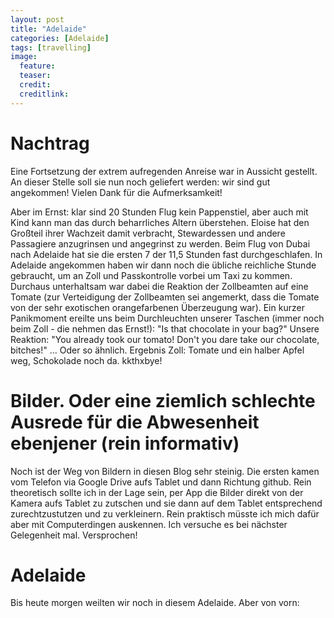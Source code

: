 ```yaml
---
layout: post
title: "Adelaide"
categories: [Adelaide]
tags: [travelling]
image:
  feature: 
  teaser: 
  credit:
  creditlink:
---
```

# Nachtrag
Eine Fortsetzung der extrem aufregenden Anreise war in Aussicht gestellt. An dieser Stelle soll sie nun noch geliefert werden: wir sind gut angekommen! Vielen Dank für die Aufmerksamkeit!

Aber im Ernst: klar sind 20 Stunden Flug kein Pappenstiel, aber auch mit Kind kann man das durch beharrliches Altern überstehen. Eloise hat den Großteil ihrer Wachzeit damit verbracht, Stewardessen und andere Passagiere anzugrinsen und angegrinst zu werden. Beim Flug von Dubai nach Adelaide hat sie die ersten 7 der 11,5 Stunden fast durchgeschlafen.
In Adelaide angekommen haben wir dann noch die übliche reichliche Stunde gebraucht, um an Zoll und Passkontrolle vorbei um Taxi zu kommen. Durchaus unterhaltsam war dabei die Reaktion der Zollbeamten auf eine Tomate (zur Verteidigung der Zollbeamten sei angemerkt, dass die Tomate von der sehr exotischen orangefarbenen Überzeugung war). Ein kurzer Panikmoment ereilte uns beim Durchleuchten unserer Taschen (immer noch beim Zoll - die nehmen das Ernst!): "Is that chocolate in your bag?" Unsere Reaktion: "You already took our tomato! Don't you dare take our chocolate, bitches!" ... Oder so ähnlich. Ergebnis Zoll: Tomate und ein halber Apfel weg, Schokolade noch da. kkthxbye!

# Bilder. Oder eine ziemlich schlechte Ausrede für die Abwesenheit ebenjener (rein informativ)
Noch ist der Weg von Bildern in diesen Blog sehr steinig. Die ersten kamen vom Telefon via Google Drive aufs Tablet und dann Richtung github. Rein theoretisch sollte ich in der Lage sein, per App die Bilder direkt von der Kamera aufs Tablet zu zutschen und sie dann auf dem Tablet entsprechend zurechtzustutzen und zu verkleinern. Rein praktisch müsste ich mich dafür aber mit Computerdingen auskennen. Ich versuche es bei nächster Gelegenheit mal. Versprochen!

# Adelaide
Bis heute morgen weilten wir noch in diesem Adelaide. Aber von vorn:


